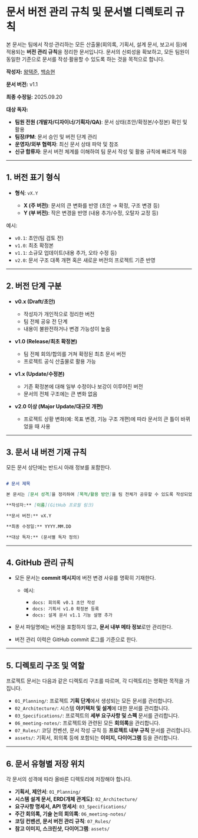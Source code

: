 # 문서 버전 관리 규칙 및 문서별 디렉토리 규칙

본 문서는 팀에서 작성·관리하는 모든 산출물(회의록, 기획서, 설계 문서, 보고서 등)에 적용되는 **버전 관리 규칙**을 정리한 문서입니다.
문서의 신뢰성을 확보하고, 모든 팀원이 동일한 기준으로 문서를 작성·활용할 수 있도록 하는 것을 목적으로 합니다.

**작성자:** [왕택준](https://github.com/TJK98), [백승현](https://github.com/sirosho)

**문서 버전:** v1.1

**최종 수정일:** 2025.09.20

**대상 독자:**

  * **팀원 전원 (개발자/디자이너/기획자/QA)**: 문서 상태(초안/확정본/수정본) 확인 및 활용
  * **팀장/PM**: 문서 승인 및 버전 단계 관리
  * **운영자/외부 협력자**: 최신 문서 상태 파악 및 참조
  * **신규 합류자**: 문서 버전 체계를 이해하여 팀 문서 작성 및 활용 규칙에 빠르게 적응

-----

## 1\. 버전 표기 형식

  * **형식**: `vX.Y`

      * **X (주 버전)**: 문서의 큰 변화를 반영 (초안 → 확정, 구조 변경 등)
      * **Y (부 버전)**: 작은 변경을 반영 (내용 추가/수정, 오탈자 교정 등)

예시:

  * `v0.1`: 초안(팀 검토 전)
  * `v1.0`: 최초 확정본
  * `v1.1`: 소규모 업데이트(내용 추가, 오타 수정 등)
  * `v2.0`: 문서 구조 대폭 개편 혹은 새로운 버전의 프로젝트 기준 반영

-----

## 2\. 버전 단계 구분

  * **v0.x (Draft/초안)**

      * 작성자가 개인적으로 정리한 버전
      * 팀 전체 공유 전 단계
      * 내용이 불완전하거나 변경 가능성이 높음

  * **v1.0 (Release/최초 확정본)**

      * 팀 전체 회의/합의를 거쳐 확정된 최초 문서 버전
      * 프로젝트 공식 산출물로 활용 가능

  * **v1.x (Update/수정본)**

      * 기존 확정본에 대해 일부 수정이나 보강이 이루어진 버전
      * 문서의 전체 구조에는 큰 변화 없음

  * **v2.0 이상 (Major Update/대규모 개편)**

      * 프로젝트 상황 변화(예: 목표 변경, 기능 구조 개편)에 따라
        문서의 큰 틀이 바뀌었을 때 사용

-----

## 3\. 문서 내 버전 기재 규칙

모든 문서 상단에는 반드시 아래 정보를 포함한다.

```markdown

# 문서 제목

본 문서는 [문서 성격]을 정리하여 [목적/활용 방안]을 팀 전체가 공유할 수 있도록 작성되었습니다.

**작성자:** [이름](GitHub 프로필 링크)

**문서 버전:** vX.Y

**최종 수정일:** YYYY.MM.DD

**대상 독자:** (문서별 독자 정의)
```

-----

## 4\. GitHub 관리 규칙

  * 모든 문서는 **commit 메시지**에 버전 변경 사유를 명확히 기재한다.

      * 예시:

          * `docs: 회의록 v0.1 초안 작성`
          * `docs: 기획서 v1.0 확정본 등록`
          * `docs: 설계 문서 v1.1 기능 설명 추가`

  * 문서 파일명에는 버전을 포함하지 않고, **문서 내부 메타 정보**로만 관리한다.

  * 버전 관리 이력은 GitHub commit 로그를 기준으로 한다.

-----

## 5\. 디렉토리 구조 및 역할

프로젝트 문서는 다음과 같은 디렉토리 구조를 따르며, 각 디렉토리는 명확한 목적을 가집니다.

  * `01_Planning/`: 프로젝트 **기획 단계**에서 생성되는 모든 문서를 관리합니다.
  * `02_Architecture/`: 시스템 **아키텍처 및 설계**에 대한 문서를 관리합니다.
  * `03_Specifications/`: 프로젝트의 **세부 요구사항 및 스펙** 문서를 관리합니다.
  * `06_meeting-notes/`: 프로젝트와 관련된 모든 **회의록**을 관리합니다.
  * `07_Rules/`: 코딩 컨벤션, 문서 작성 규칙 등 **프로젝트 내부 규칙** 문서를 관리합니다.
  * `assets/`: 기획서, 회의록 등에 포함되는 **이미지, 다이어그램** 등을 관리합니다.

-----

## 6\. 문서 유형별 저장 위치

각 문서의 성격에 따라 올바른 디렉토리에 저장해야 합니다.

  * **기획서, 제안서**: `01_Planning/`
  * **시스템 설계 문서, ERD(개체 관계도)**: `02_Architecture/`
  * **요구사항 명세서, API 명세서**: `03_Specifications/`
  * **주간 회의록, 기술 논의 회의록**: `06_meeting-notes/`
  * **코딩 컨벤션, 문서 버전 관리 규칙**: `07_Rules/`
  * **참고 이미지, 스크린샷, 다이어그램**: `assets/`